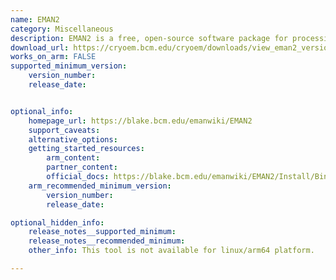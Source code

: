 ```yaml
---
name: EMAN2
category: Miscellaneous
description: EMAN2 is a free, open-source software package for processing single-particle electron microscopy images. It offers tools for 3D reconstruction, visualization, and macromolecular analysis, widely applied in structural biology.
download_url: https://cryoem.bcm.edu/cryoem/downloads/view_eman2_version/33
works_on_arm: FALSE
supported_minimum_version:
    version_number: 
    release_date: 


optional_info:
    homepage_url: https://blake.bcm.edu/emanwiki/EMAN2
    support_caveats:
    alternative_options:
    getting_started_resources:
        arm_content: 
        partner_content: 
        official_docs: https://blake.bcm.edu/emanwiki/EMAN2/Install/BinaryInstallAnaconda/2.99
    arm_recommended_minimum_version:
        version_number:
        release_date: 

optional_hidden_info:
    release_notes__supported_minimum: 
    release_notes__recommended_minimum:
    other_info: This tool is not available for linux/arm64 platform.

---
```

